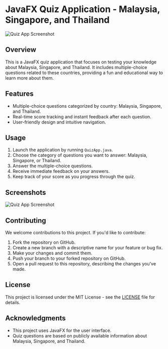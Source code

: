 # JavaFX Quiz Application - Malaysia, Singapore, and Thailand

![Quiz App Screenshot](./screenshot.png)

## Overview

This is a JavaFX quiz application that focuses on testing your knowledge about Malaysia, Singapore, and Thailand. It includes multiple-choice questions related to these countries, providing a fun and educational way to learn more about them.

## Features

- Multiple-choice questions categorized by country: Malaysia, Singapore, and Thailand.
- Real-time score tracking and instant feedback after each question.
- User-friendly design and intuitive navigation.

## Usage

1. Launch the application by running `QuizApp.java`.
2. Choose the category of questions you want to answer: Malaysia, Singapore, or Thailand.
3. Answer the multiple-choice questions.
4. Receive immediate feedback on your answers.
5. Keep track of your score as you progress through the quiz.

## Screenshots

![Quiz App Screenshot](./screenshot.png)

## Contributing

We welcome contributions to this project. If you'd like to contribute:

1. Fork the repository on GitHub.
2. Create a new branch with a descriptive name for your feature or bug fix.
3. Make your changes and commit them.
4. Push your branch to your forked repository on GitHub.
5. Open a pull request to this repository, describing the changes you've made.

## License

This project is licensed under the MIT License - see the [LICENSE](LICENSE) file for details.

## Acknowledgments

- This project uses JavaFX for the user interface.
- Quiz questions are based on publicly available information about Malaysia, Singapore, and Thailand.

